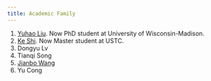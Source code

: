 ```yaml
---
title: Academic Family
---
```


1. [Yuhao Liu](https://yhliu126.github.io/). Now PhD student at University of Wisconsin-Madison.
2. [Ke Shi](https://keshi.pro/). Now Master student at USTC.
3. Dongyu Lv
4. Tianqi Song
5. [Jianbo Wang](https://github.com/wangchienbo)
6. Yu Cong